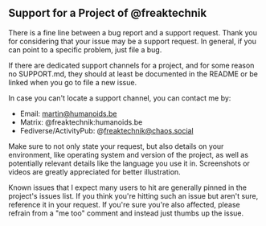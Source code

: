 ## Support for a Project of @freaktechnik

There is a fine line between a bug report and a support request. Thank you for considering that your issue may be a support request. In general, if you can point to
a specific problem, just file a bug.

If there are dedicated support channels for a project, and for some reason no SUPPORT.md, they should at least be documented in the README or be linked when you go
to file a new issue.

In case you can't locate a support channel, you can contact me by:

- Email: martin@humanoids.be
- Matrix: @freaktechnik:humanoids.be
- Fediverse/ActivityPub: @freaktechnik@chaos.social

Make sure to not only state your request, but also details on your environment, like operating system and version of the project, as well as potentially relevant
details like the language you use it in. Screenshots or videos are greatly appreciated for better illustration.

Known issues that I expect many users to hit are generally pinned in the project's issues list. If you think you're hitting such an issue but aren't sure, reference
it in your request. If you're sure you're also affected, please refrain from a "me too" comment and instead just thumbs up the issue.
